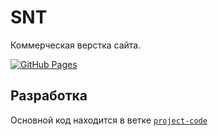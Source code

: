 # SNT
Коммерческая верстка сайта.

[![GitHub Pages](https://img.shields.io/badge/-GitHub%20Pages-blue?style=flat-square)](https://Artynskij.github.io/bitrix-ship/)

## Разработка

Основной код находится в ветке [`project-code`](https://github.com/Artynskij/places/tree/dev)

